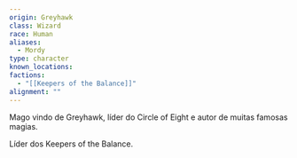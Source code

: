 ```yaml
---
origin: Greyhawk
class: Wizard
race: Human
aliases:
  - Mordy
type: character
known_locations: 
factions:
  - "[[Keepers of the Balance]]"
alignment: ""
---
```

Mago vindo de Greyhawk, líder do Circle of Eight e autor de muitas famosas magias.

Líder dos Keepers of the Balance.
